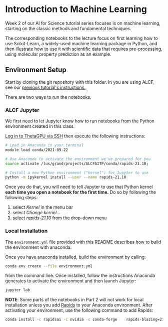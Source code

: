 # Introduction to Machine Learning

Week 2 of our AI for Science tutorial series focuses is on machine learning, starting on the classic methods and fundamental techniques.

The corresponding notebooks to the lecture focus on first learning how to use Scikit-Learn, a widely-used machine learning package in Python, 
and then illustrate how to use it with scientific data that requires pre-processing, using molecular property prediction as an example.

## Environment Setup

Start by cloning the git repository with this folder. In you are using ALCF, see our [previous tutorial's instructions.](https://github.com/argonne-lcf/ai-science-training-series/blob/main/00_introToAlcf/02_howToSetupEnvironment.md#git-repo)

There are two ways to run the notebooks.

### ALCF Jupyter

We first need to let Jupyter know how to run notebooks from the Python environment created in this class.

[Log in to ThetaGPU via SSH](https://github.com/argonne-lcf/ai-science-training-series/blob/main/00_introToAlcf/01_howToLogin.md) then execute the following instructions:

```bash
# Load in Anaconda in your terminal
module load conda/2021-09-22

# Use Anaconda to activate the environment we've prepared for you
source activate /lus/grand/projects/ALCFAITP/conda/rapids-21.10;

# Install a new Python environment ("kernel") for Jupyter to use
python -m ipykernel install --user --name rapids-21.10

```

Once you do that, you will need to tell Jupyter to use that Python kernel **each time you open a notebook for the first time.**
Do so by following the following steps:

1. select *Kernel* in the menu bar
1. select *Change kernel...*
1. select *rapids-21.10* from the drop-down menu

### Local Installation

The `environment.yml` file provided with this README describes how to build the environment with anaconda.

Once you have anaconda installed, build the environment by calling:

```bash
conda env create --file environment.yml
```

from the command line. Once installed, follow the instructions Anaconda generates to activate the environment and then launch Jupyter:

```bash
jupyter lab
```

**NOTE**: Some parts of the notebooks in Part 2 will not work for local installation unless you add [Rapids](https://rapids.ai/) to your Anaconda environment. 
After activating your environment, use the following command to add Rapids:

```bash
conda install -c rapidsai -c nvidia -c conda-forge    rapids-blazing=21.10 cudatoolkit=11.0
```
